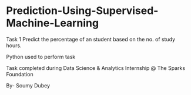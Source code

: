 # Prediction-Using-Supervised-Machine-Learning

Task 1
Predict the percentage of an student based on the no. of study hours.

Python used to perform task

Task completed during Data Science & Analytics Internship @ The Sparks Foundation

By- Soumy Dubey
